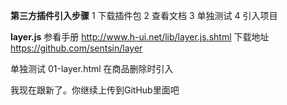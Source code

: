 **第三方插件引入步骤**
1 下载插件包
2 查看文档
3 单独测试
4 引入项目

**layer.js**
参看手册 http://www.h-ui.net/lib/layer.js.shtml
下载地址 https://github.com/sentsin/layer

单独测试  01-layer.html
在商品删除时引入

我现在跟新了。你继续上传到GitHub里面吧